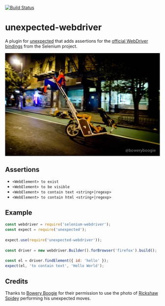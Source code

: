 [![Build Status](https://travis-ci.org/LiquidLabsGmbH/unexpected-webdriver.svg?branch=master)](https://travis-ci.org/LiquidLabsGmbH/unexpected-webdriver)

# unexpected-webdriver

A plugin for [unexpected](http://unexpected.js.org) that adds assertions for the
[official WebDriver bindings](https://www.npmjs.com/package/selenium-webdriver)
from the Selenium project.

![Unexpected Webdriver](unexpected.jpg)

## Assertions

* `<WebElement> to exist`
* `<WebElement> to be visible`
* `<WebElement> to contain text <string+|regexp>`
* `<WebElement> to contain html <string+|regexp>`

## Example

```js
const webdriver = require('selenium-webdriver');
const expect = require('unexpected');

expect.use(require('unexpected-webdriver'));

const driver = new webdriver.Builder().forBrowser('firefox').build();

const el = driver.findElement({ id: 'hello' });
expect(el, 'to contain text', 'Hello World');
```

## Credits

Thanks to [Bowery Boogie](http://www.boweryboogie.com/) for their permission to use the photo of [Rickshaw Spidey](http://www.boweryboogie.com/2012/08/rickshaw-spidey-spotted-on-ludlow-street/) performing his unexpected moves.
